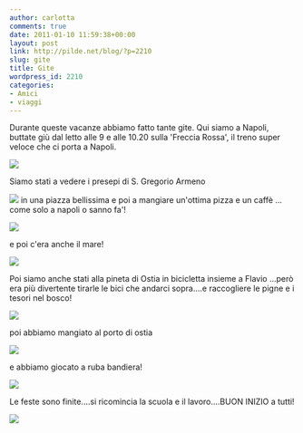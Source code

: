 ```yaml
---
author: carlotta
comments: true
date: 2011-01-10 11:59:38+00:00
layout: post
link: http://pilde.net/blog/?p=2210
slug: gite
title: Gite
wordpress_id: 2210
categories:
- Amici
- viaggi
---
```


Durante queste vacanze abbiamo fatto tante gite. Qui siamo a Napoli, buttate giù dal letto alle 9 e alle 10.20 sulla 'Freccia Rossa', il treno super veloce che ci porta a Napoli.

![](http://pilde.net/blog/wp-content/uploads/2011/01/freccia_rossa.jpg)

Siamo stati a vedere i presepi di S. Gregorio Armeno

![](http://pilde.net/blog/wp-content/uploads/2011/01/mati_papy_presepi.jpg) in una piazza bellissima e poi a mangiare un'ottima pizza e un caffè ... come solo a napoli o sanno fa'!

![](http://pilde.net/blog/wp-content/uploads/2011/01/piazza_napoli.jpg)

e poi c'era anche il mare!

![](http://pilde.net/blog/wp-content/uploads/2011/01/mare_napoli.jpg)

Poi siamo anche stati alla pineta di Ostia in bicicletta insieme a Flavio ...però era più divertente tirarle le bici che andarci sopra....e raccogliere le pigne e i tesori nel bosco!

![](http://pilde.net/blog/wp-content/uploads/2011/01/mati_flavio1.jpg)

poi abbiamo mangiato al porto di ostia  

![](http://pilde.net/blog/wp-content/uploads/2011/01/mati_flavio2.jpg)

e abbiamo giocato a ruba bandiera!

![](http://pilde.net/blog/wp-content/uploads/2011/01/ruba_bandiera.jpg)

Le feste sono finite....si ricomincia la scuola e il lavoro....BUON INIZIO a tutti!

![](http://pilde.net/blog/wp-content/uploads/2011/01/marghe_napoli.jpg)

